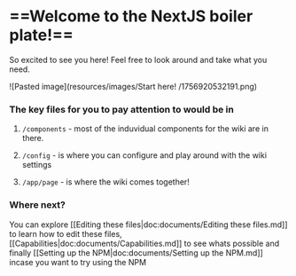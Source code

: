 # **==Welcome to the NextJS boiler plate!==**

So excited to see you here! Feel free to look around and take what you need.

![Pasted image](resources/images/Start here! /1756920532191.png)

### The key files for you to pay attention to would be in

1.  `/components` - most of the induvidual components for the wiki are in there.
    
2.  `/config` - is where you can configure and play around with the wiki settings
    
3.  `/app/page` - is where the wiki comes together!
    

### Where next?

You can explore [[Editing these files|doc:documents/Editing these files.md]] to learn how to edit these files, [[Capabilities|doc:documents/Capabilities.md]] to see whats possible and finally [[Setting up the NPM|doc:documents/Setting up the NPM.md]] incase you want to try using the NPM